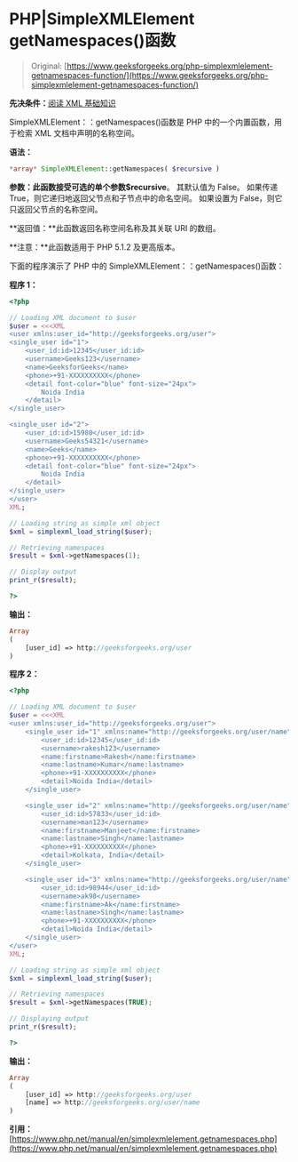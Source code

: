 # PHP|SimpleXMLElement getNamespaces()函数

> Original: [https://www.geeksforgeeks.org/php-simplexmlelement-getnamespaces-function/](https://www.geeksforgeeks.org/php-simplexmlelement-getnamespaces-function/)

**先决条件：**[阅读 XML 基础知识](https://www.geeksforgeeks.org/xml-basics/)

SimpleXMLElement：：getNamespaces()函数是 PHP 中的一个内置函数，用于检索 XML 文档中声明的名称空间。

**语法：**

```php
*array* SimpleXMLElement::getNamespaces( $recursive )
```

**参数：**此函数接受可选的单个参数**$recursive**。 其默认值为 False。 如果传递 True，则它递归地返回父节点和子节点中的命名空间。 如果设置为 False，则它只返回父节点的名称空间。

**返回值：**此函数返回名称空间名称及其关联 URI 的数组。

**注意：**此函数适用于 PHP 5.1.2 及更高版本。

下面的程序演示了 PHP 中的 SimpleXMLElement：：getNamespaces()函数：

**程序 1：**

```php
<?php

// Loading XML document to $user
$user = <<<XML
<user xmlns:user_id="http://geeksforgeeks.org/user">
<single_user id="1">
    <user_id:id>12345</user_id:id>
    <username>Geeks123</username>
    <name>GeeksforGeeks</name>
    <phone>+91-XXXXXXXXXX</phone>
    <detail font-color="blue" font-size="24px">
        Noida India
    </detail>
</single_user>

<single_user id="2">
    <user_id:id>15980</user_id:id>
    <username>Geeks54321</username>
    <name>Geeks</name>
    <phone>+91-XXXXXXXXXX</phone>
    <detail font-color="blue" font-size="24px">
        Noida India
    </detail>
</single_user>
</user>
XML;

// Loading string as simple xml object
$xml = simplexml_load_string($user);

// Retrieving namespaces
$result = $xml->getNamespaces(1);

// Display output
print_r($result);

?>
```

**输出：**

```php
Array
(
    [user_id] => http://geeksforgeeks.org/user
)

```

**程序 2：**

```php
<?php

// Loading XML document to $user
$user = <<<XML
<user xmlns:user_id="http://geeksforgeeks.org/user">
    <single_user id="1" xmlns:name="http://geeksforgeeks.org/user/name">
        <user_id:id>12345</user_id:id>
        <username>rakesh123</username>
        <name:firstname>Rakesh</name:firstname>
        <name:lastname>Kumar</name:lastname>
        <phone>+91-XXXXXXXXXX</phone>
        <detail>Noida India</detail>
    </single_user>

    <single_user id="2" xmlns:name="http://geeksforgeeks.org/user/name">
        <user_id:id>57833</user_id:id>
        <username>man123</username>
        <name:firstname>Manjeet</name:firstname>
        <name:lastname>Singh</name:lastname>
        <phone>+91-XXXXXXXXXX</phone>
        <detail>Kolkata, India</detail>
    </single_user>

    <single_user id="3" xmlns:name="http://geeksforgeeks.org/user/name">
        <user_id:id>98944</user_id:id>
        <username>ak98</username>
        <name:firstname>Ak</name:firstname>
        <name:lastname>Singh</name:lastname>
        <phone>+91-XXXXXXXXXX</phone>
        <detail>Noida India</detail>
    </single_user>
</user>
XML;

// Loading string as simple xml object
$xml = simplexml_load_string($user);

// Retrieving namespaces
$result = $xml->getNamespaces(TRUE);

// Displaying output
print_r($result);

?>
```

**输出：**

```php
Array
(
    [user_id] => http://geeksforgeeks.org/user
    [name] => http://geeksforgeeks.org/user/name
)

```

**引用：**[https://www.php.net/manual/en/simplexmlelement.getnamespaces.php](https://www.php.net/manual/en/simplexmlelement.getnamespaces.php)